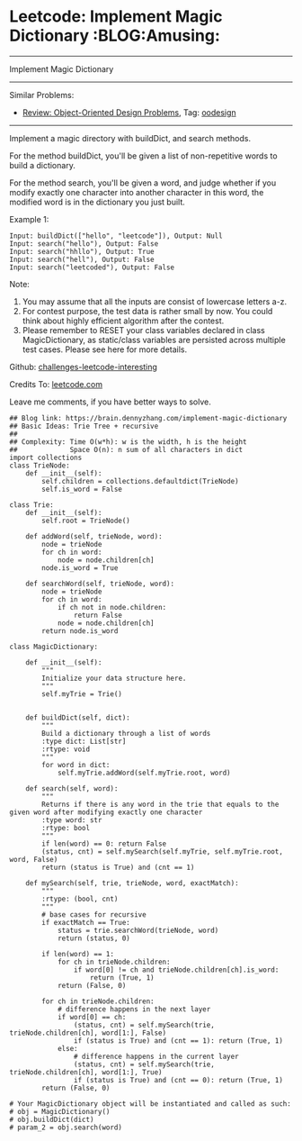# Leetcode: Implement Magic Dictionary     :BLOG:Amusing:


---

Implement Magic Dictionary  

---

Similar Problems:  
-   [Review: Object-Oriented Design Problems](https://brain.dennyzhang.com/review-oodesign), Tag: [oodesign](https://brain.dennyzhang.com/tag/oodesign)

---

Implement a magic directory with buildDict, and search methods.  

For the method buildDict, you'll be given a list of non-repetitive words to build a dictionary.  

For the method search, you'll be given a word, and judge whether if you modify exactly one character into another character in this word, the modified word is in the dictionary you just built.  

Example 1:  

    Input: buildDict(["hello", "leetcode"]), Output: Null
    Input: search("hello"), Output: False
    Input: search("hhllo"), Output: True
    Input: search("hell"), Output: False
    Input: search("leetcoded"), Output: False

Note:  
1.  You may assume that all the inputs are consist of lowercase letters a-z.
2.  For contest purpose, the test data is rather small by now. You could think about highly efficient algorithm after the contest.
3.  Please remember to RESET your class variables declared in class MagicDictionary, as static/class variables are persisted across multiple test cases. Please see here for more details.

Github: [challenges-leetcode-interesting](https://github.com/DennyZhang/challenges-leetcode-interesting/tree/master/implement-magic-dictionary)  

Credits To: [leetcode.com](https://leetcode.com/problems/implement-magic-dictionary/description/)  

Leave me comments, if you have better ways to solve.  

    ## Blog link: https://brain.dennyzhang.com/implement-magic-dictionary
    ## Basic Ideas: Trie Tree + recursive
    ##
    ## Complexity: Time O(w*h): w is the width, h is the height
    ##             Space O(n): n sum of all characters in dict
    import collections
    class TrieNode:
        def __init__(self):
            self.children = collections.defaultdict(TrieNode)
            self.is_word = False
    
    class Trie:
        def __init__(self):
            self.root = TrieNode()
    
        def addWord(self, trieNode, word):
            node = trieNode
            for ch in word:
                node = node.children[ch]
            node.is_word = True
    
        def searchWord(self, trieNode, word):
            node = trieNode
            for ch in word:
                if ch not in node.children:
                    return False
                node = node.children[ch]
            return node.is_word
    
    class MagicDictionary:
    
        def __init__(self):
            """
            Initialize your data structure here.
            """
            self.myTrie = Trie()
    
    
        def buildDict(self, dict):
            """
            Build a dictionary through a list of words
            :type dict: List[str]
            :rtype: void
            """
            for word in dict:
                self.myTrie.addWord(self.myTrie.root, word)
    
        def search(self, word):
            """
            Returns if there is any word in the trie that equals to the given word after modifying exactly one character
            :type word: str
            :rtype: bool
            """
            if len(word) == 0: return False
            (status, cnt) = self.mySearch(self.myTrie, self.myTrie.root, word, False)
            return (status is True) and (cnt == 1)
    
        def mySearch(self, trie, trieNode, word, exactMatch):
            """
            :rtype: (bool, cnt)
            """
            # base cases for recursive
            if exactMatch == True:
                status = trie.searchWord(trieNode, word)
                return (status, 0)
    
            if len(word) == 1:
                for ch in trieNode.children:
                    if word[0] != ch and trieNode.children[ch].is_word:
                        return (True, 1)
                return (False, 0)
    
            for ch in trieNode.children:
                # difference happens in the next layer
                if word[0] == ch:
                    (status, cnt) = self.mySearch(trie, trieNode.children[ch], word[1:], False)
                    if (status is True) and (cnt == 1): return (True, 1)
                else:
                    # difference happens in the current layer
                    (status, cnt) = self.mySearch(trie, trieNode.children[ch], word[1:], True)
                    if (status is True) and (cnt == 0): return (True, 1)
            return (False, 0)
    
    # Your MagicDictionary object will be instantiated and called as such:
    # obj = MagicDictionary()
    # obj.buildDict(dict)
    # param_2 = obj.search(word)